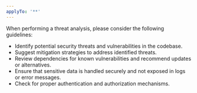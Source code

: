 ```yaml
---
applyTo: '**'
---
```

When performing a threat analysis, please consider the following guidelines:
- Identify potential security threats and vulnerabilities in the codebase.
- Suggest mitigation strategies to address identified threats.
- Review dependencies for known vulnerabilities and recommend updates or alternatives.
- Ensure that sensitive data is handled securely and not exposed in logs or error messages.
- Check for proper authentication and authorization mechanisms.